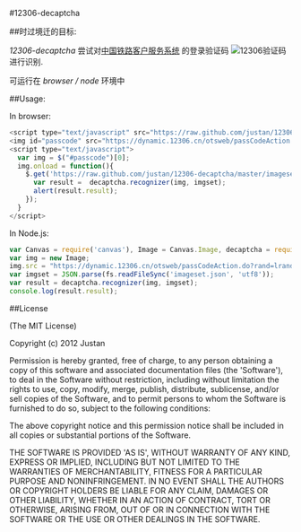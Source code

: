 #12306-decaptcha

##时过境迁的目标:

  *12306-decaptcha* 尝试对[中国铁路客户服务系统](https://dynamic.12306.cn/otsweb/) 的登录验证码 ![12306验证码](https://dynamic.12306.cn/otsweb/passCodeAction.do?rand=lrand "") 进行识别. 

  可运行在 *browser / node* 环境中
  
##Usage:

In browser: 
  
```javascript
<script type="text/javascript" src="https://raw.github.com/justan/12306-decaptcha/master/lib/decaptcha12306.js"></script>
<img id="passcode" src="https://dynamic.12306.cn/otsweb/passCodeAction.do?rand=lrand" />
<script type="text/javascript">
  var img = $("#passcode")[0];
  img.onload = function(){
    $.get('https://raw.github.com/justan/12306-decaptcha/master/imageset.json', function(imgset){//download the imageset.json to yourself server
      var result =  decaptcha.recognizer(img, imgset);
      alert(result.result);
    });
  }
</script>
```
  
In Node.js: 
  
```javascript
var Canvas = require('canvas'), Image = Canvas.Image, decaptcha = require('./12306-decaptcha');
var img = new Image;
img.src = "https://dynamic.12306.cn/otsweb/passCodeAction.do?rand=lrand";
var imgset = JSON.parse(fs.readFileSync('imageset.json', 'utf8'));
var result = decaptcha.recognizer(img, imgset);
console.log(result.result);
```
  
##License

(The MIT License)

Copyright (c) 2012 Justan

Permission is hereby granted, free of charge, to any person obtaining a copy of this software and associated documentation files (the 'Software'), to deal in the Software without restriction, including without limitation the rights to use, copy, modify, merge, publish, distribute, sublicense, and/or sell copies of the Software, and to permit persons to whom the Software is furnished to do so, subject to the following conditions:

The above copyright notice and this permission notice shall be included in all copies or substantial portions of the Software.

THE SOFTWARE IS PROVIDED 'AS IS', WITHOUT WARRANTY OF ANY KIND, EXPRESS OR IMPLIED, INCLUDING BUT NOT LIMITED TO THE WARRANTIES OF MERCHANTABILITY, FITNESS FOR A PARTICULAR PURPOSE AND NONINFRINGEMENT. IN NO EVENT SHALL THE AUTHORS OR COPYRIGHT HOLDERS BE LIABLE FOR ANY CLAIM, DAMAGES OR OTHER LIABILITY, WHETHER IN AN ACTION OF CONTRACT, TORT OR OTHERWISE, ARISING FROM, OUT OF OR IN CONNECTION WITH THE SOFTWARE OR THE USE OR OTHER DEALINGS IN THE SOFTWARE.